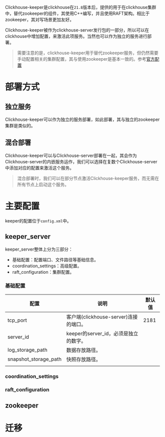 Clickhouse-keeper是clickhouse在`21.8`版本后，提供的用于在clickhouse集群中，替代zookeeper的组件，其使用C++编写，并且使用RAFT架构。相比于zookeeper，其对写场景更加友好。

Clickhouse-keeper被作为clickhouse-server发行包的一部分，所以可以在clickhouse中增加配置，来激活此项服务。当然也可以作为独立的服务进行部署。

> 需要注意的是，clickhouse-keeper用于替代zookeeper服务，但仍然需要手动配置相关的集群配置，其与使用zookeeper是基本一致的。参考[官方配置](https://clickhouse.com/docs/en/engines/table-engines/mergetree-family/replication/)

# 部署方式

## 独立服务
Clickhouse-keeper可以作为独立的服务部署，如此部署，其与独立的zookeeper集群是类似的。

## 混合部署
Clickhouse-keeper可以与Clickhouse-server部署在一起，其会作为Clickhouse-server的内嵌服务运作，我们可以选择在复数个Clickhouse-server中添加对应的配置来激活这个服务。

> 混合部署时，我们可以在部分节点激活Clickhouse-keeper服务，而无需在所有节点上启动这个服务。


# 主要配置
keeper的配置位于`config.xml`中。
## keeper_server
keeper_server整体上分为三部分：
- 基础配置：配置端口、文件路径等基础信息。
- coordination_settings：高级配置。
- raft_configuration：集群配置。
### 基础配置

| 配置                  | 说明                                  | 默认值 |
| --------------------- | ------------------------------------- | ------ |
| tcp_port              | 客户端(clickhouse-server)连接的端口。 | 2181   |
| server_id             | keeper的server_id，必须是独立的数字。 |        |
| log_storage_path      | 数据存放路径。                        |        |
| snapshot_storage_path | 快照存放路径。                        |        |
|                       |                                       |        |

### coordination_settings
### raft_configuration



## zookeeper



# 迁移